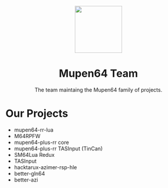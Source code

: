 <p align="center">
  <img width="128" align="center" src="https://github.com/mkdasher/mupen64-rr-lua-/assets/48759429/45351707-be77-4daf-987c-0bdb712891ab">
</p>

<h1 align="center">
  Mupen64 Team
</h1>

<p align="center">
  The team maintaing the Mupen64 family of projects.
</p>

# Our Projects

- mupen64-rr-lua
- M64RPFW
- mupen64-plus-rr core
- mupen64-plus-rr TASInput (TinCan)
- SM64Lua Redux
- TASInput
- hacktarux-azimer-rsp-hle
- better-gln64
- better-azi
